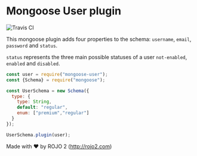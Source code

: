 # Mongoose User plugin
![Travis CI](https://travis-ci.org/rojo2/mongoose-user.svg?branch=master)

This mongoose plugin adds four properties to the schema: `username`, `email`,
`password` and `status`.

`status` represents the three main possible statuses of a user `not-enabled`,
`enabled` and `disabled`.

```javascript
const user = require("mongoose-user");
const {Schema} = require("mongoose");

const UserSchema = new Schema({
  type: {
    type: String,
    default: "regular",
    enum: ["premium","regular"]
  }
});

UserSchema.plugin(user);
```

Made with ❤ by ROJO 2 (http://rojo2.com)
